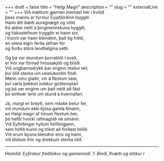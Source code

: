 +++
draft = false
title = "Helgi Magri"
description = ""
slug = ""
externalLink = ""
+++
Við mættum gjarnan minnast hér í kvöld  
þess manns er fyrstur Eyjafjörðinn byggði  
Hann átti bæði auragnægð og völd  
Þó aldrei neitt á þingmennskuna hyggði,  
og tískustefnum tryggðir ei hann sór,  
í trúnni var hann blendinn, það ég frétti,  
en sinna eigin ferða jafnan fór  
og furðu stóra landhelgina setti.  

Og þá var stundum þorrablót í sveit,  
er Þór var fórnað hrossakjöti og blóði.  
Við ungbarnsdrykk þar enginn maður leit,  
því ölið sterka um veisluborðin flóði.  
Menn voru glaðir, vín á flestum sást,  
því varla þekkist nokkur góðtemplari  
og þá var enginn um það neitt að fást  
þó einhver lenti um stund á kvennafari.  

Já, margt er breytt, sem máske betur fer,  
við mundum ekki kjósa gamla tímann,  
en Helgi magri af hinum flestum ber,  
þó hefði hvorki rafmagnið né símann.  
Við Eyfirðingar hyllum höfðingjann,  
sem hófið kunni og tókst að forðast bölið.  
Við erum býsna blendnir eins og hann,  
við blótum Þór og drekkum sterka ölið.  

- - - -

_Heimild: Eyfirskur fróðleikur og gamanmál. 1. Bindi, Kvæði og stökur I_

